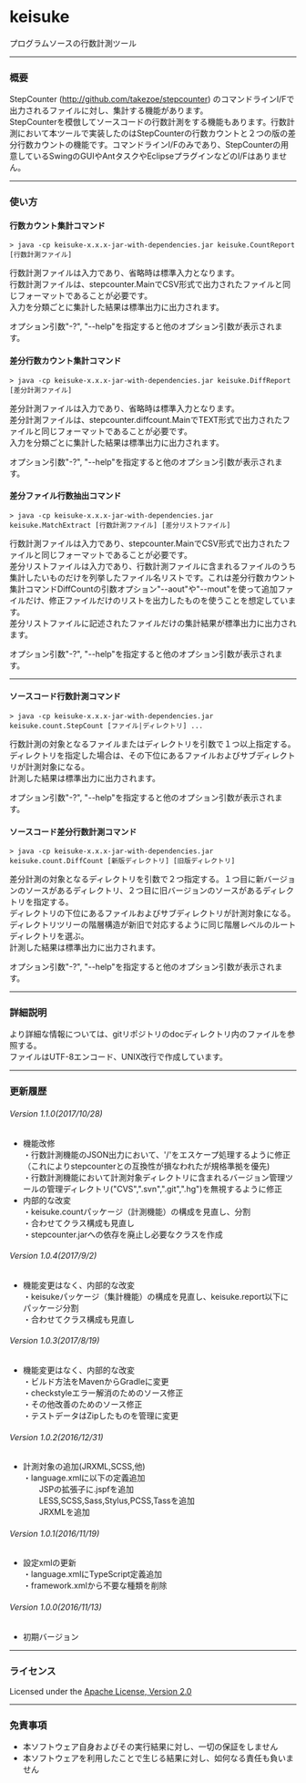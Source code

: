 # keisuke
プログラムソースの行数計測ツール
- - -
### 概要
StepCounter (http://github.com/takezoe/stepcounter) のコマンドラインI/Fで出力されるファイルに対し、集計する機能があります。  
StepCounterを模倣してソースコードの行数計測をする機能もあります。行数計測において本ツールで実装したのはStepCounterの行数カウントと２つの版の差分行数カウントの機能です。コマンドラインI/Fのみであり、StepCounterの用意しているSwingのGUIやAntタスクやEclipseプラグインなどのI/Fはありません。
- - -
### 使い方
#### 行数カウント集計コマンド
```
> java -cp keisuke-x.x.x-jar-with-dependencies.jar keisuke.CountReport [行数計測ファイル]
```
行数計測ファイルは入力であり、省略時は標準入力となります。  
行数計測ファイルは、stepcounter.MainでCSV形式で出力されたファイルと同じフォーマットであることが必要です。  
入力を分類ごとに集計した結果は標準出力に出力されます。

オプション引数"-?", "--help"を指定すると他のオプション引数が表示されます。

#### 差分行数カウント集計コマンド
```
> java -cp keisuke-x.x.x-jar-with-dependencies.jar keisuke.DiffReport [差分計測ファイル]
```
差分計測ファイルは入力であり、省略時は標準入力となります。  
差分計測ファイルは、stepcounter.diffcount.MainでTEXT形式で出力されたファイルと同じフォーマットであることが必要です。  
入力を分類ごとに集計した結果は標準出力に出力されます。

オプション引数"-?", "--help"を指定すると他のオプション引数が表示されます。

#### 差分ファイル行数抽出コマンド
```
> java -cp keisuke-x.x.x-jar-with-dependencies.jar keisuke.MatchExtract [行数計測ファイル] [差分リストファイル]
```
行数計測ファイルは入力であり、stepcounter.MainでCSV形式で出力されたファイルと同じフォーマットであることが必要です。  
差分リストファイルは入力であり、行数計測ファイルに含まれるファイルのうち集計したいものだけを列挙したファイル名リストです。これは差分行数カウント集計コマンドDiffCountの引数オプション"--aout"や"--mout"を使って追加ファイルだけ、修正ファイルだけのリストを出力したものを使うことを想定しています。  
差分リストファイルに記述されたファイルだけの集計結果が標準出力に出力されます。

オプション引数"-?", "--help"を指定すると他のオプション引数が表示されます。

- - -
#### ソースコード行数計測コマンド
```
> java -cp keisuke-x.x.x-jar-with-dependencies.jar keisuke.count.StepCount [ファイル|ディレクトリ] ...
```
行数計測の対象となるファイルまたはディレクトリを引数で１つ以上指定する。  
ディレクトリを指定した場合は、その下位にあるファイルおよびサブディレクトリが計測対象になる。  
計測した結果は標準出力に出力されます。

オプション引数"-?", "--help"を指定すると他のオプション引数が表示されます。

#### ソースコード差分行数計測コマンド
```
> java -cp keisuke-x.x.x-jar-with-dependencies.jar keisuke.count.DiffCount [新版ディレクトリ] [旧版ディレクトリ]
```
差分計測の対象となるディレクトリを引数で２つ指定する。１つ目に新バージョンのソースがあるディレクトリ、２つ目に旧バージョンのソースがあるディレクトリを指定する。  
ディレクトリの下位にあるファイルおよびサブディレクトリが計測対象になる。ディレクトリツリーの階層構造が新旧で対応するように同じ階層レベルのルートディレクトリを選ぶ。  
計測した結果は標準出力に出力されます。

オプション引数"-?", "--help"を指定すると他のオプション引数が表示されます。

- - -
### 詳細説明
より詳細な情報については、gitリポジトリのdocディレクトリ内のファイルを参照する。  
ファイルはUTF-8エンコード、UNIX改行で作成しています。

- - -
### 更新履歴
###### Version 1.1.0(2017/10/28)
* 機能改修  
・行数計測機能のJSON出力において、'/'をエスケープ処理するように修正（これによりstepcounterとの互換性が損なわれたが規格準拠を優先)  
・行数計測機能において計測対象ディレクトリに含まれるバージョン管理ツールの管理ディレクトリ("CVS",".svn",".git",".hg")を無視するように修正  
* 内部的な改変  
・keisuke.countパッケージ（計測機能）の構成を見直し、分割  
・合わせてクラス構成も見直し  
・stepcounter.jarへの依存を廃止し必要なクラスを作成  

###### Version 1.0.4(2017/9/2)
* 機能変更はなく、内部的な改変  
・keisukeパッケージ（集計機能）の構成を見直し、keisuke.report以下にパッケージ分割  
・合わせてクラス構成も見直し  

###### Version 1.0.3(2017/8/19)
* 機能変更はなく、内部的な改変  
・ビルド方法をMavenからGradleに変更  
・checkstyleエラー解消のためのソース修正  
・その他改善のためのソース修正  
・テストデータはZipしたものを管理に変更  

###### Version 1.0.2(2016/12/31)
* 計測対象の追加(JRXML,SCSS,他)  
・language.xmlに以下の定義追加  
　　JSPの拡張子に.jspfを追加  
　　LESS,SCSS,Sass,Stylus,PCSS,Tassを追加  
　　JRXMLを追加  

###### Version 1.0.1(2016/11/19)
* 設定xmlの更新  
・language.xmlにTypeScript定義追加  
・framework.xmlから不要な種類を削除  

###### Version 1.0.0(2016/11/13)
* 初期バージョン  

- - -
### ライセンス
Licensed under the [Apache License, Version 2.0](http://www.apache.org/licenses/LICENSE-2.0)

- - -
### 免責事項
* 本ソフトウェア自身およびその実行結果に対し、一切の保証をしません
* 本ソフトウェアを利用したことで生じる結果に対し、如何なる責任も負いません
